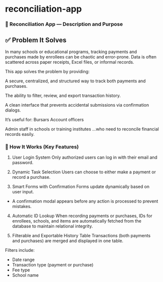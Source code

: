 # reconciliation-app

### 🧾 Reconciliation App — Description and Purpose
## ✅ Problem It Solves
In many schools or educational programs, tracking payments and purchases made by enrollees can be chaotic and error-prone. Data is often scattered across paper receipts, Excel files, or informal records.

This app solves the problem by providing:

A secure, centralized, and structured way to track both payments and purchases.

The ability to filter, review, and export transaction history.

A clean interface that prevents accidental submissions via confirmation dialogs.

It’s useful for:
Bursars
Account officers

Admin staff in schools or training institutes
...who need to reconcile financial records easily.

### 🔧 How It Works (Key Features)
1. User Login System
Only authorized users can log in with their email and password.

2. Dynamic Task Selection
Users can choose to either make a payment or record a purchase.

3. Smart Forms with Confirmation
Forms update dynamically based on user input.
- A confirmation modal appears before any action is processed to prevent mistakes.

4. Automatic ID Lookup
When recording payments or purchases, IDs for enrollees, schools, and items are automatically fetched from the database to maintain relational integrity.

5. Filterable and Exportable History Table
Transactions (both payments and purchases) are merged and displayed in one table.

Filters include:
- Date range
- Transaction type (payment or purchase)
- Fee type
- School name

